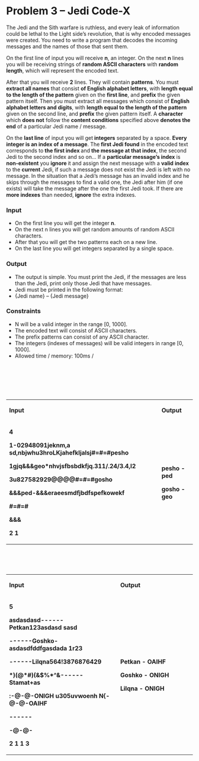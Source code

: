 <h1>Problem 3 &ndash; Jedi Code-X</h1>
<p>The Jedi and the Sith warfare is ruthless, and every leak of information could be lethal to the Light side&rsquo;s revolution, that is why encoded messages were created. You need to write a program that decodes the incoming messages and the names of those that sent them.</p>
<p>On the first line of input you will receive <strong>n</strong>, an integer. On the next <strong>n</strong> lines you will be receiving strings of <strong>random ASCII characters</strong> with <strong>random length</strong>, which will represent the encoded text.</p>
<p>After that you will receive <strong>2</strong> lines. They will contain <strong>patterns</strong>. You must <strong>extract all names</strong> that consist <strong>of English alphabet letters</strong>, with <strong>length equal to the length of the pattern</strong> given on the <strong>first line</strong>, and <strong>prefix</strong> the given pattern itself. Then you must extract all messages which consist of <strong>English alphabet letters and digits</strong>, with <strong>length equal to the length of the pattern</strong> given on the second line, and <strong>prefix</strong> the given pattern itself. A <strong>character</strong> which <strong>does not</strong> follow the <strong>content conditions</strong> specified above <strong>denotes the end</strong> of a particular Jedi name / message.</p>
<p>On the <strong>last line</strong> of input you will get<strong> integers</strong> separated by a space. <strong>Every integer is an index of a message</strong>. The<strong> first Jedi found</strong> in the encoded text corresponds to<strong> the first index </strong>and<strong> the message at that index</strong>, the second Jedi to the second index and so on&hellip; If a <strong>particular message&rsquo;s index</strong> is <strong>non-existent</strong> you <strong>ignore </strong>it and assign the next message with a <strong>valid</strong> <strong>index</strong> to the <strong>current</strong> Jedi, if such a message does not exist the Jedi is left with no message. In the situation that a Jedi&rsquo;s message has an invalid index and he skips through the messages to find a valid one, the Jedi after him (if one exists) will take the message after the one the first Jedi took. If there are <strong>more indexes</strong> than needed,<strong> ignore</strong> the extra indexes.</p>
<h3>Input</h3>
<ul>
<li>On the first line you will get the integer <strong>n</strong>.</li>
<li>On the next n lines you will get random amounts of random ASCII characters.</li>
<li>After that you will get the two patterns each on a new line.</li>
<li>On the last line you will get integers separated by a single space.</li>
</ul>
<h3>Output</h3>
<ul>
<li>The output is simple. You must print the Jedi, if the messages are less than the Jedi, print only those Jedi that have messages.</li>
<li>Jedi must be printed in the following format:</li>
<li>{Jedi name} &ndash; {Jedi message}</li>
</ul>
<h3>Constraints</h3>
<ul>
<li>N will be a valid integer in the range [0, 1000].</li>
<li>The encoded text will consist of ASCII characters.</li>
<li>The prefix patterns can consist of any ASCII character.</li>
<li>The integers (indexes of messages) will be valid integers in range [0, 1000].</li>
<li>Allowed time / memory: 100ms /</li>
</ul>
<p>&nbsp;</p>
<p>&nbsp;</p>
<p>&nbsp;</p>
<table width="683">
<tbody>
<tr>
<td width="545">
<p><strong><strong>Input</strong></strong></p>
</td>
<td width="138">
<p><strong><strong>Output</strong></strong></p>
</td>
</tr>
<tr>
<td width="545">
<p><strong>4</strong></p>
<p><strong>1-02948091jeknm,a sd,nbjwhu3hroLKjahefkljalsj#=#=#pesho</strong></p>
<p><strong>1gjq&amp;&amp;&amp;geo*nhvjsfbsbdkfjq.311/.24/3.4,l2</strong></p>
<p><strong>3u827582929@@@@#=#=#gosho</strong></p>
<p><strong>&amp;&amp;&amp;ped-&amp;&amp;&amp;eraeesmdfjbdfspefkowekf</strong></p>
<p><strong>#=#=#</strong></p>
<p><strong>&amp;&amp;&amp;</strong></p>
<p><strong>2 1</strong></p>
</td>
<td width="138">
<p><strong>pesho</strong><strong> -</strong><strong> ped</strong></p>
<p><strong>gosho</strong><strong> -</strong><strong> geo</strong></p>
</td>
</tr>
</tbody>
</table>
<p>&nbsp;</p>
<p>&nbsp;</p>
<table width="599">
<tbody>
<tr>
<td width="339">
<p><strong><strong>Input</strong></strong></p>
</td>
<td width="260">
<p><strong><strong>Output</strong></strong></p>
</td>
</tr>
<tr>
<td width="339">
<p><strong>5</strong></p>
<p><strong>asdasdasd------Petkan123asdasd sasd </strong></p>
<p><strong>------Goshko-asdasdfddfgasdada 1r23</strong></p>
<p><strong>------Lilqna564!3876876429</strong></p>
<p><strong>*)(@*#)(&amp;$%*^&amp;------Stamat+as</strong></p>
<p><strong>:-@-@-ONIGH u305uvwoenh N{-@-@-OAIHF </strong></p>
<p><strong>------</strong></p>
<p><strong>-@-@-</strong></p>
<p><strong>2 1 1 3</strong></p>
</td>
<td width="260">
<p><strong>Petkan</strong><strong> -</strong><strong> OAIHF</strong></p>
<p><strong>Goshko</strong><strong> -</strong><strong> ONIGH</strong></p>
<p><strong>Lilqna</strong><strong> -</strong><strong> ONIGH</strong></p>
</td>
</tr>
</tbody>
</table>
<p>&nbsp;</p>
<p>&nbsp;</p>
<p>&nbsp;</p>